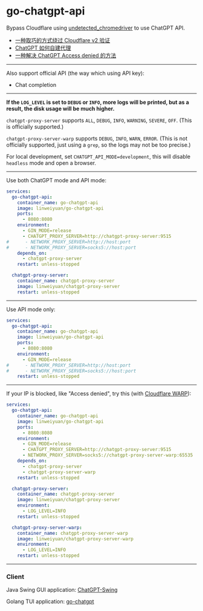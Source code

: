# go-chatgpt-api

Bypass Cloudflare using [undetected_chromedriver](https://github.com/ultrafunkamsterdam/undetected-chromedriver) to use ChatGPT API.

- [一种取巧的方式绕过 Cloudflare v2 验证](https://linweiyuan.github.io/2023/03/14/%E4%B8%80%E7%A7%8D%E5%8F%96%E5%B7%A7%E7%9A%84%E6%96%B9%E5%BC%8F%E7%BB%95%E8%BF%87-Cloudflare-v2-%E9%AA%8C%E8%AF%81.html)
- [ChatGPT 如何自建代理](https://linweiyuan.github.io/2023/04/08/ChatGPT-%E5%A6%82%E4%BD%95%E8%87%AA%E5%BB%BA%E4%BB%A3%E7%90%86.html)
- [一种解决 ChatGPT Access denied 的方法](https://linweiyuan.github.io/2023/04/15/%E4%B8%80%E7%A7%8D%E8%A7%A3%E5%86%B3-ChatGPT-Access-denied-%E7%9A%84%E6%96%B9%E6%B3%95.html)

---

Also support official API (the way which using API key):

- Chat completion

---

**If the `LOG_LEVEL` is set to `DEBUG` or `INFO`, more logs will be printed, but as a result, the disk usage will be much higher.**

`chatgpt-proxy-server` supports `ALL`, `DEBUG`, `INFO`, `WARNING`, `SEVERE`, `OFF`. (This is officially supported.)

`chatgpt-proxy-server-warp` supports `DEBUG`, `INFO`, `WARN`, `ERROR`. (This is not officially supported, just using a `grep`, so the logs may not be too precise.)

For local development, set `CHATGPT_API_MODE=development`, this will disable `headless` mode and open a browser.

---

Use both ChatGPT mode and API mode:

```yaml
services:
  go-chatgpt-api:
    container_name: go-chatgpt-api
    image: linweiyuan/go-chatgpt-api
    ports:
      - 8080:8080
    environment:
      - GIN_MODE=release
      - CHATGPT_PROXY_SERVER=http://chatgpt-proxy-server:9515
#      - NETWORK_PROXY_SERVER=http://host:port
#      - NETWORK_PROXY_SERVER=socks5://host:port
    depends_on:
      - chatgpt-proxy-server
    restart: unless-stopped

  chatgpt-proxy-server:
    container_name: chatgpt-proxy-server
    image: linweiyuan/chatgpt-proxy-server
    restart: unless-stopped
```
---

Use API mode only:

```yaml
services:
  go-chatgpt-api:
    container_name: go-chatgpt-api
    image: linweiyuan/go-chatgpt-api
    ports:
      - 8080:8080
    environment:
      - GIN_MODE=release
#      - NETWORK_PROXY_SERVER=http://host:port
#      - NETWORK_PROXY_SERVER=socks5://host:port
    restart: unless-stopped
```
---

If your IP is blocked, like "Access denied", try this (with [Cloudflare WARP](https://developers.cloudflare.com/warp-client/get-started/linux)):

```yaml
services:
  go-chatgpt-api:
    container_name: go-chatgpt-api
    image: linweiyuan/go-chatgpt-api
    ports:
      - 8080:8080
    environment:
      - GIN_MODE=release
      - CHATGPT_PROXY_SERVER=http://chatgpt-proxy-server:9515
      - NETWORK_PROXY_SERVER=socks5://chatgpt-proxy-server-warp:65535
    depends_on:
      - chatgpt-proxy-server
      - chatgpt-proxy-server-warp
    restart: unless-stopped

  chatgpt-proxy-server:
    container_name: chatgpt-proxy-server
    image: linweiyuan/chatgpt-proxy-server
    environment:
      - LOG_LEVEL=INFO
    restart: unless-stopped

  chatgpt-proxy-server-warp:
    container_name: chatgpt-proxy-server-warp
    image: linweiyuan/chatgpt-proxy-server-warp
    environment:
      - LOG_LEVEL=INFO
    restart: unless-stopped
```

---

### Client

Java Swing GUI application: [ChatGPT-Swing](https://github.com/linweiyuan/ChatGPT-Swing)

Golang TUI application: [go-chatgpt](https://github.com/linweiyuan/go-chatgpt)
